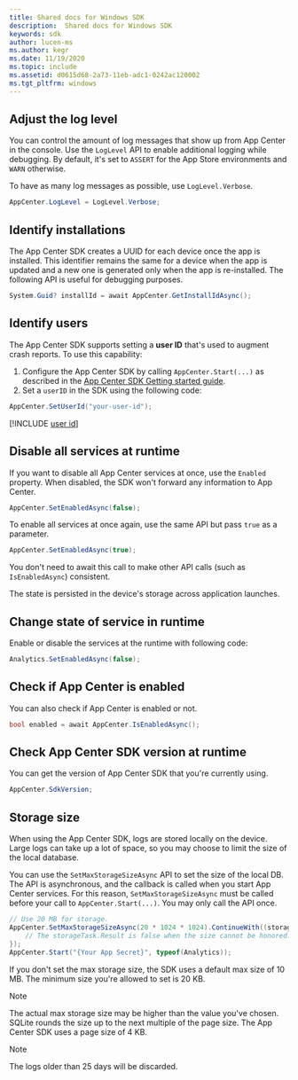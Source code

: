 ```yaml
---
title: Shared docs for Windows SDK
description:  Shared docs for Windows SDK
keywords: sdk
author: lucen-ms
ms.author: kegr
ms.date: 11/19/2020
ms.topic: include
ms.assetid: d0615d68-2a73-11eb-adc1-0242ac120002
ms.tgt_pltfrm: windows
---
```


## Adjust the log level

You can control the amount of log messages that show up from App Center in the console. Use the `LogLevel` API to enable additional logging while debugging. By default, it's set to `ASSERT` for the App Store environments and `WARN` otherwise.

To have as many log messages as possible, use `LogLevel.Verbose`.

```csharp
AppCenter.LogLevel = LogLevel.Verbose;
```

## Identify installations

The App Center SDK creates a UUID for each device once the app is installed. This identifier remains the same for a device when the app is updated and a new one is generated only when the app is re-installed. The following API is useful for debugging purposes.

```csharp
System.Guid? installId = await AppCenter.GetInstallIdAsync();
```

## Identify users

The App Center SDK supports setting a **user ID** that's used to augment crash reports. To use this capability:

1. Configure the App Center SDK by calling `AppCenter.Start(...)` as described in the [App Center SDK Getting started guide](~/sdk/getting-started/xamarin.md).
2. Set a `userID` in the SDK using the following code:

```csharp
AppCenter.SetUserId("your-user-id");
```

[!INCLUDE [user id](user-id.md)]

## Disable all services at runtime

If you want to disable all App Center services at once, use the `Enabled` property. When disabled, the SDK won't forward any information to App Center.

```csharp
AppCenter.SetEnabledAsync(false);
```

To enable all services at once again, use the same API but pass `true` as a parameter.

```csharp
AppCenter.SetEnabledAsync(true);
```

You don't need to await this call to make other API calls (such as `IsEnabledAsync`) consistent.

The state is persisted in the device's storage across application launches.

## Change state of service in runtime

Enable or disable the services at the runtime with following code:

```csharp
Analytics.SetEnabledAsync(false);
```

## Check if App Center is enabled

You can also check if App Center is enabled or not.

```csharp
bool enabled = await AppCenter.IsEnabledAsync();
```

## Check App Center SDK version at runtime

You can get the version of App Center SDK that you're currently using.

```csharp
AppCenter.SdkVersion;
```

## Storage size

When using the App Center SDK, logs are stored locally on the device. Large logs can take up a lot of space, so you may choose to limit the size of the local database.

You can use the `SetMaxStorageSizeAsync` API to set the size of the local DB. The API is asynchronous, and the callback is called when you start App Center services. For this reason, `SetMaxStorageSizeAsync` must be called before your call to `AppCenter.Start(...)`. You may only call the API once.

```csharp
// Use 20 MB for storage.
AppCenter.SetMaxStorageSizeAsync(20 * 1024 * 1024).ContinueWith((storageTask) => {
    // The storageTask.Result is false when the size cannot be honored.
});
AppCenter.Start("{Your App Secret}", typeof(Analytics));
```

If you don't set the max storage size, the SDK uses a default max size of 10 MB. The minimum size you're allowed to set is 20 KB.

> [!NOTE]
> The actual max storage size may be higher than the value you've chosen. SQLite rounds the size up to the next multiple of the page size. The App Center SDK uses a page size of 4 KB.

> [!NOTE]
> The logs older than 25 days will be discarded.
